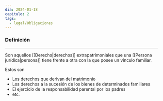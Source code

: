 ```yaml
---
dia: 2024-01-18
capitulo: 2
tags:
  - legal/Obligaciones
---
```

### Definición
---
Son aquellos [[Derecho|derechos]] extrapatrimoniales que una [[Persona jurídica|persona]] tiene frente a otra con la que posee un vínculo familiar. 

Estos son 
* Los derechos que derivan del matrimonio
* Los derechos a la sucesión de los bienes de determinados familiares
* El ejercicio de la responsabilidad parental por los padres
* etc.